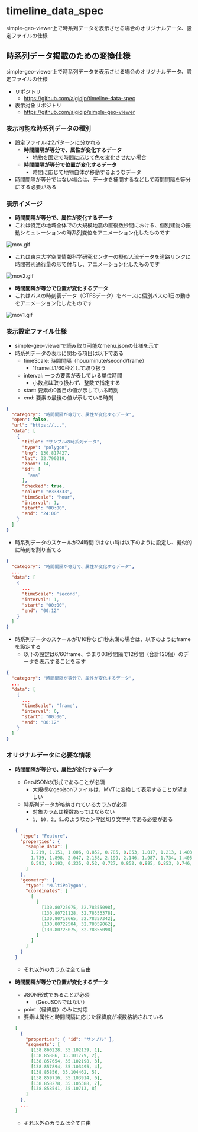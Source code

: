 # timeline_data_spec

simple-geo-viewer上で時系列データを表示させる場合のオリジナルデータ、設定ファイルの仕様

## 時系列データ掲載のための変換仕様

simple-geo-viewer上で時系列データを表示させる場合のオリジナルデータ、設定ファイルの仕様

- リポジトリ
    - https://github.com/aigidjp/timeline-data-spec
- 表示対象リポジトリ
    - https://github.com/aigidjp/simple-geo-viewer

### 表示可能な時系列データの種別

- 設定ファイルは2パターンに分かれる
    - **時間間隔が等分で、属性が変化するデータ**
        - 地物を固定で時間に応じて色を変化させたい場合
    - **時間間隔が等分で位置が変化するデータ**
        - 時間に応じて地物自体が移動するようなデータ
- 時間間隔が等分ではない場合は、データを補間するなどして時間間隔を等分にする必要がある

### 表示イメージ

- **時間間隔が等分で、属性が変化するデータ**
- これは特定の地域全体での大規模地震の直後数秒間における、個別建物の振動シミュレーションの時系列変位をアニメーション化したものです

![mov.gif](./images/mov.gif)

- これは東京大学空間情報科学研究センターの擬似人流データを道路リンクに時間帯別通行量の形で付与し、アニメーション化したものです

![mov2.gif](./images/mov2.gif)

- **時間間隔が等分で位置が変化するデータ**
- これはバスの時刻表データ（GTFSデータ）をベースに個別バスの1日の動きをアニメーション化したものです

![mov1.gif](./images/mov1.gif)

### 表示設定ファイル仕様

- simple-geo-viewerで読み取り可能なmenu.jsonの仕様を示す
- 時系列データの表示に関わる項目は以下である
    - timeScale: 時間間隔（hour/minute/second/frame）
      - 1frameは1/60秒として取り扱う
    - interval: 一つの要素が表している単位時間
      - 小数点は取り扱わず、整数で指定する
    - start: 要素の0番目の値が示している時刻
    - end: 要素の最後の値が示している時刻

```json
{
  "category": "時間間隔が等分で、属性が変化するデータ",
  "open": false,
  "url": "https://...",
  "data": [
    {
      "title": "サンプルの時系列データ",
      "type": "polygon",
      "lng": 130.817427,
      "lat": 32.790219,
      "zoom": 14,
      "id": [
        "xxx"
      ],
      "checked": true,
      "color": "#333333",
      "timeScale": "hour",
      "interval": 1,
      "start": "00:00",
      "end": "24:00"
    }
  ]
}
```

- 時系列データのスケールが24時間ではない時は以下のように設定し、擬似的に時刻を割り当てる

```json
{
  "category": "時間間隔が等分で、属性が変化するデータ",
  ...
  "data": [
    {
      ...
      "timeScale": "second",
      "interval": 1,
      "start": "00:00",
      "end": "00:12"
    }
  ]
}
```

- 時系列データのスケールが1/10秒など1秒未満の場合は、以下のようにframeを設定する
  - 以下の設定は6/60frame、つまり0.1秒間隔で12秒間（合計120個）のデータを表示することを示す

```json
{
  "category": "時間間隔が等分で、属性が変化するデータ",
  ...
  "data": [
    {
      ...
      "timeScale": "frame",
      "interval": 6,
      "start": "00:00",
      "end": "00:12"
    }
  ]
}
```

### オリジナルデータに必要な情報

- **時間間隔が等分で、属性が変化するデータ**
    - GeoJSONの形式であることが必須
        - 大規模なgeojsonファイルは、MVTに変換して表示することが望ましい
    - 時系列データが格納されているカラムが必須
        - 対象カラムは複数あってはならない
        - `1, 10, 2, 5…`のようなカンマ区切り文字列である必要がある

    ```json
    {
      "type": "Feature",
      "properties": {
        "sample_data": [
          1.219, 1.151, 1.006, 0.852, 0.785, 0.853, 1.017, 1.213, 1.403, 1.576,
          1.739, 1.898, 2.047, 2.158, 2.199, 2.146, 1.987, 1.734, 1.405, 1.015,
          0.593, 0.193, 0.235, 0.52, 0.727, 0.852, 0.895, 0.853, 0.746, 0.628
        ]
      },
      "geometry": {
        "type": "MultiPolygon",
        "coordinates": [
          [
            [
              [130.80725075, 32.78355098],
              [130.80721128, 32.78353378],
              [130.80718665, 32.78357342],
              [130.80722504, 32.78359062],
              [130.80725075, 32.78355098]
            ]
          ]
        ]
      }
    }
    ```

    - それ以外のカラムは全て自由

- **時間間隔が等分で位置が変化するデータ**
    - JSON形式であることが必須
        - （GeoJSONではない）
    - point（経緯度）のみに対応
    - 要素は属性と時間間隔に応じた経緯度が複数格納されている

    ```json
    [
      {
        "properties": { "id": "サンプル" },
        "segments": [
          [138.860228, 35.102139, 1],
          [138.85886, 35.101779, 2],
          [138.857654, 35.102198, 3],
          [138.857894, 35.103495, 4],
          [138.85856, 35.104462, 5],
          [138.859716, 35.103914, 6],
          [138.858278, 35.105388, 7],
          [138.858541, 35.10713, 8]
        ]
      },
      ...
    ]
    ```
  
    - それ以外のカラムは全て自由

